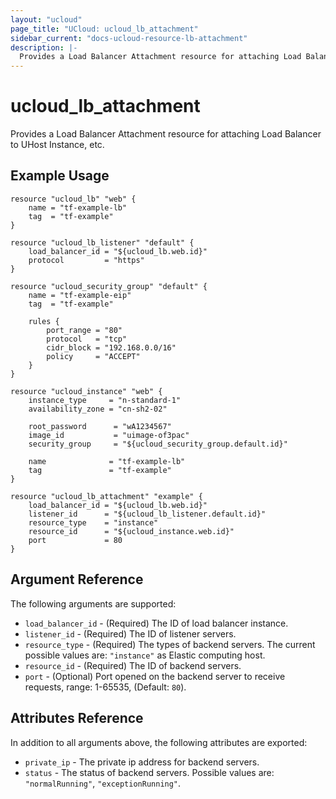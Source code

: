```yaml
---
layout: "ucloud"
page_title: "UCloud: ucloud_lb_attachment"
sidebar_current: "docs-ucloud-resource-lb-attachment"
description: |-
  Provides a Load Balancer Attachment resource for attaching Load Balancer to UHost Instance, etc.
---
```


# ucloud_lb_attachment

Provides a Load Balancer Attachment resource for attaching Load Balancer to UHost Instance, etc.

## Example Usage

```hcl
resource "ucloud_lb" "web" {
    name = "tf-example-lb"
    tag  = "tf-example"
}

resource "ucloud_lb_listener" "default" {
    load_balancer_id = "${ucloud_lb.web.id}"
    protocol         = "https"
}

resource "ucloud_security_group" "default" {
    name = "tf-example-eip"
    tag  = "tf-example"

    rules {
        port_range = "80"
        protocol   = "tcp"
        cidr_block = "192.168.0.0/16"
        policy     = "ACCEPT"
    }
}

resource "ucloud_instance" "web" {
    instance_type     = "n-standard-1"
    availability_zone = "cn-sh2-02"

    root_password      = "wA1234567"
    image_id           = "uimage-of3pac"
    security_group     = "${ucloud_security_group.default.id}"

    name              = "tf-example-lb"
    tag               = "tf-example"
}

resource "ucloud_lb_attachment" "example" {
    load_balancer_id = "${ucloud_lb.web.id}"
    listener_id      = "${ucloud_lb_listener.default.id}"
    resource_type    = "instance"
    resource_id      = "${ucloud_instance.web.id}"
    port             = 80
}
```

## Argument Reference

The following arguments are supported:

* `load_balancer_id` - (Required) The ID of load balancer instance.
* `listener_id` - (Required) The ID of listener servers.
* `resource_type` - (Required) The types of backend servers. The current possible values are: `"instance"` as Elastic computing host.
* `resource_id` - (Required) The ID of backend servers.
* `port` - (Optional) Port opened on the backend server to receive requests, range: 1-65535, (Default: `80`).

## Attributes Reference

In addition to all arguments above, the following attributes are exported:

* `private_ip` - The private ip address for backend servers.
* `status` - The status of backend servers. Possible values are: `"normalRunning"`, `"exceptionRunning"`.
